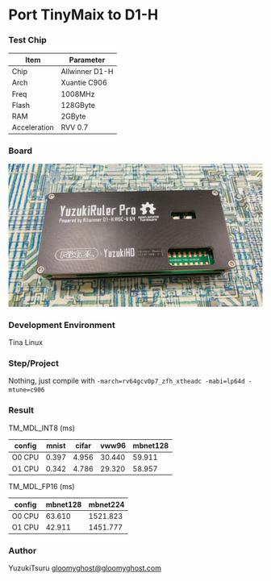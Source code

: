 # Port TinyMaix to D1-H

### Test Chip

| Item         | Parameter      |
| ------------ | -------------- |
| Chip         | Allwinner D1-H |
| Arch         | Xuantie C906   |
| Freq         | 1008MHz        |
| Flash        | 128GByte       |
| RAM          | 2GByte         |
| Acceleration | RVV 0.7        |

### Board

![d1-h](assets/d1-h.jpg)


### Development Environment
Tina Linux 

### Step/Project
Nothing, just compile with `-march=rv64gcv0p7_zfh_xtheadc -mabi=lp64d -mtune=c906`

### Result

TM_MDL_INT8 (ms)

| config | mnist | cifar | vww96  | mbnet128 |
| ------ | ----- | ----- | ------ | -------- |
| O0 CPU | 0.397 | 4.956 | 30.440 | 59.911   |
| O1 CPU | 0.342 | 4.786 | 29.320 | 58.957   |

TM_MDL_FP16 (ms)

| config | mbnet128 | mbnet224 |
| ------ | -------- | -------- |
| O0 CPU | 63.610   | 1521.823 |
| O1 CPU | 42.911   | 1451.777 |


### Author
YuzukiTsuru <gloomyghost@gloomyghost.com>
